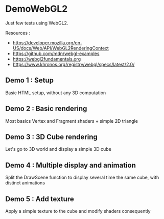 # DemoWebGL2
Just few tests using WebGL2.

Resources :
 * https://developer.mozilla.org/en-US/docs/Web/API/WebGL2RenderingContext
 * https://github.com/mdn/webgl-examples
 * https://webgl2fundamentals.org
 * https://www.khronos.org/registry/webgl/specs/latest/2.0/


## Demo 1 : Setup
Basic HTML setup, without any  3D computation

## Demo 2 : Basic rendering
Most basics Vertex and Fragment shaders + simple 2D triangle

## Demo 3 : 3D Cube rendering
Let's go to 3D world and display a simple 3D cube

## Demo 4 : Multiple display and animation
Split the DrawScene function to display several time the same cube, with distinct animations

## Demo 5 : Add texture
Apply a simple texture to the cube and modify shaders consequently
 